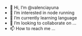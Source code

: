 - 👋 Hi, I’m @valenciayuna
- 👀 I’m interested in node running
- 🌱 I’m currently learning language 
- 💞️ I’m looking to collaborate on ...
- 📫 How to reach me ...

<!---
valenciayuna/valenciayuna is a ✨ special ✨ repository because its `README.md` (this file) appears on your GitHub profile.
You can click the Preview link to take a look at your changes.
--->

